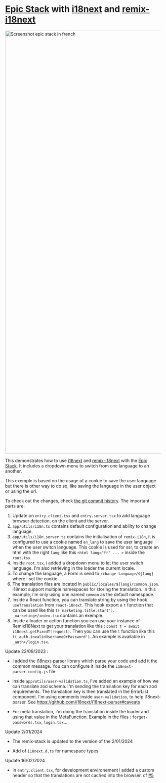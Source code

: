 # [Epic Stack](https://github.com/epicweb-dev/epic-stack) with [i18next](https://https://www.i18next.com) and [remix-i18next](https://github.com/sergiodxa/remix-i18next)

<img width="1368" alt="Screenshot epic stack in french" src="https://github.com/rperon/epic-stack-with-i18n/assets/692098/0cdca101-1a67-4d53-89a9-d6287564372f">

This demonstrates how to use [i18next](https://www.i18next.com/) and
[remix-i18next](https://github.com/sergiodxa/remix-i18next) with the
[Epic Stack](https://github.com/epicweb-dev/epic-stack). It includes a dropdown
menu to switch from one language to an another.

This exemple is based on the usage of a cookie to save the user language but
there is other way to do so, like saving the language in the user object or
using the url.

To check out the changes, check
[the git commit history](https://github.com/rperon/epic-stack-with-i18n/commit/052f19716e210dbed8bcac64e8d82021f5506c5b).
The important parts are:

1. Update on `entry.client.tsx` and `entry.server.tsx` to add language browser
   detection, on the client and the server.
2. `app/utils/i18n.ts` contains default configuration and ability to change
   language.
3. `app/utils/i18n.server.ts` contains the initialisation of `remix-i18n`, it is
   configured to use a cookie named `en_lang` to save the user language when the
   user switch language. This cookie is used for ssr, to create an html with the
   right `lang` like this `<html lang="fr" ... >` inside the `root.tsx`.
4. Inside `root.tsx`, i added a dropdown menu to let the user switch language.
   I'm also retrieving in the loader the current locale.
5. To change the language, a Form is send to `/change-language/${lang}` where i
   set the cookie.
6. The translation files are located in `public/locales/${lang}/common.json`.
   i18next support multiple namespaces for storing the translation. In this
   example, i'm only using one named `common` as the default namespace.
7. Inside a React function, you can translate string by using the hook
   `useTranslation` from `react-18next`. This hook export a `t` function that
   can be used like this `t('marketing.title.start')`. `_marketing+/index.tsx`
   contains an exemple.
8. Inside a loader or action function you can use your instance of RemixI18Next
   to get your translation like this :
   `const t = await i18next.getFixedT(request)`. Then you can use the `t`
   function like this `t('auth.invalidUsernameOrPassword')`. An example is
   available in `_auth+/login.tsx`.

Update 22/09/2023 :

- I added the [i18next-parser](https://github.com/i18next/i18next-parser)
  library which parse your code and add it the common message. You can configure
  it inside the `i18next-parser.config.js` file

- inside `app/utils/user-validation.ts`, i've added an example of how we can
  translate zod schema. I'm sending the translation key for each zod
  requirements. The translation key is then translated in the ErrorList
  component. I'm using comments inside `user-validation`, to help
  i18next-parser. See https://github.com/i18next/i18next-parser#caveats

- For meta translation, i'm doing the translation inside the loader and using
  that value in the MetaFunction. Example in the files : `forgot-passwords.tsx`,
  `login.tsx`...

Update 2/01/2024

- The remix-stack is updated to the version of the 2/01/2024

- Add of `i18next.d.ts` for namespace types

Update 16/02/2024

- In `entry.client.tsx`, for development environement i added a custom header so
  that the translations are not cached into the browser. cf
  [#5](https://github.com/rperon/epic-stack-with-i18n/issues/5)

